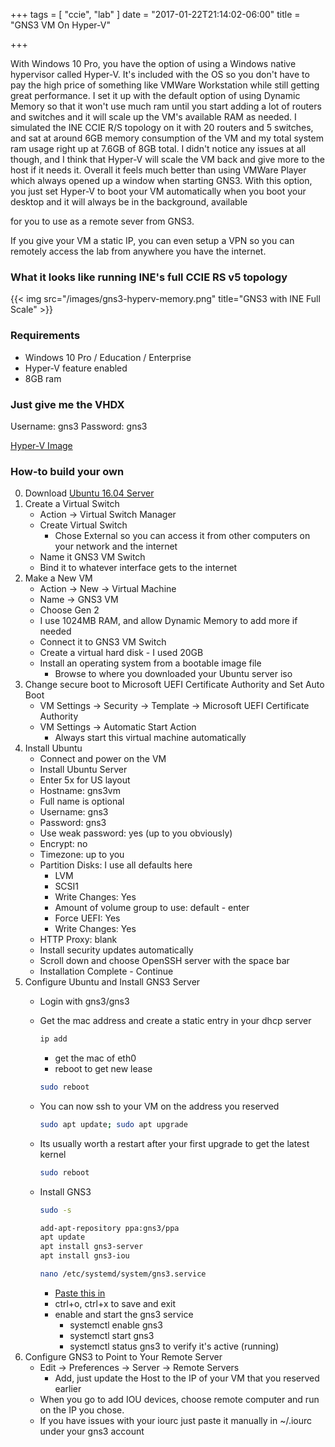 +++
tags = [ "ccie", "lab"
]
date = "2017-01-22T21:14:02-06:00"
title = "GNS3 VM On Hyper-V"

+++

With Windows 10 Pro, you have the option of using a Windows native hypervisor called Hyper-V. It's included with the OS so you
don't have to pay the high price of something like VMWare Workstation while still getting great performance. I set it up with the default option of using Dynamic Memory so that it won't use much ram until you
start adding a lot of routers and switches and it will scale up the VM's available RAM as needed. I simulated the INE CCIE R/S topology 
on it with 20 routers and 5 switches, and sat at around 6GB memory consumption of the VM and my total system ram usage right up at 7.6GB
of 8GB total. I didn't notice any issues at all though, and I think that Hyper-V will scale the VM back and 
give more to the host if it needs it. Overall it feels much better than using VMWare Player which always opened up a window when starting GNS3. 
With this option, you just set Hyper-V to boot your VM automatically when you boot your desktop and it will always be in the background, available 

for you to use as a remote sever from GNS3. 

If you give your VM a static IP, you can even setup a VPN so you can remotely access the lab from anywhere you have the internet.

### What it looks like running INE's full CCIE RS v5 topology
{{< img src="/images/gns3-hyperv-memory.png" title="GNS3 with INE Full Scale" >}}

### Requirements
- Windows 10 Pro / Education / Enterprise
- Hyper-V feature enabled
- 8GB ram

### Just give me the VHDX
Username: gns3
Password: gns3

[Hyper-V Image](https://drive.google.com/file/d/0BzbEOs7IPJamMkNZdHo4S09fUEU/view?usp=sharing)

### How-to build your own

0. Download [Ubuntu 16.04 Server](https://www.ubuntu.com/download/server/thank-you?country=US&version=16.04.1&architecture=amd64)
1. Create a Virtual Switch
    - Action -> Virtual Switch Manager
    - Create Virtual Switch
        - Chose External so you can access it from other computers on your network and the internet
    - Name it GNS3 VM Switch
    - Bind it to whatever interface gets to the internet
2. Make a New VM
    - Action -> New -> Virtual Machine
    - Name -> GNS3 VM
    - Choose Gen 2
    - I use 1024MB RAM, and allow Dynamic Memory to add more if needed
    - Connect it to GNS3 VM Switch
    - Create a virtual hard disk - I used 20GB
    - Install an operating system from a bootable image file
        - Browse to where you downloaded your Ubuntu server iso
3. Change secure boot to Microsoft UEFI Certificate Authority and Set Auto Boot
    - VM Settings -> Security -> Template -> Microsoft UEFI Certificate Authority
    - VM Settings -> Automatic Start Action
        - Always start this virtual machine automatically
4. Install Ubuntu
    - Connect and power on the VM
    - Install Ubuntu Server
    - Enter 5x for US layout
    - Hostname: gns3vm
    - Full name is optional
    - Username: gns3
    - Password: gns3
    - Use weak password: yes (up to you obviously)
    - Encrypt: no
    - Timezone: up to you
    - Partition Disks: I use all defaults here
        - LVM
        - SCSI1
        - Write Changes: Yes
        - Amount of volume group to use: default - enter
        - Force UEFI: Yes
        - Write Changes: Yes
    - HTTP Proxy: blank
    - Install security updates automatically
    - Scroll down and choose OpenSSH server with the space bar
    - Installation Complete - Continue
5. Configure Ubuntu and Install GNS3 Server
    - Login with gns3/gns3
    - Get the mac address and create a static entry in your dhcp server
        ~~~bash
        ip add
        ~~~ 

        - get the mac of eth0
        - reboot to get new lease

        ~~~bash
        sudo reboot
        ~~~
    - You can now ssh to your VM on the address you reserved
        ~~~bash
        sudo apt update; sudo apt upgrade
        ~~~
    - Its usually worth a restart after your first upgrade to get the latest kernel
        ~~~bash
        sudo reboot
        ~~~
    - Install GNS3
        ~~~bash
        sudo -s

        add-apt-repository ppa:gns3/ppa
        apt update
        apt install gns3-server
        apt install gns3-iou
        ~~~

        ~~~bash
        nano /etc/systemd/system/gns3.service
        ~~~

        - [Paste this in](/static/gns3.service)
        - ctrl+o, ctrl+x to save and exit 
        - enable and start the gns3 service
            - systemctl enable gns3
            - systemctl start gns3
            - systemctl status gns3 to verify it's active (running)
6. Configure GNS3 to Point to Your Remote Server
    - Edit -> Preferences -> Server -> Remote Servers
        - Add, just update the Host to the IP of your VM that you reserved earlier
    - When you go to add IOU devices, choose remote computer and run on the IP you chose.
    - If you have issues with your iourc just paste it manually in ~/.iourc under your gns3 account


